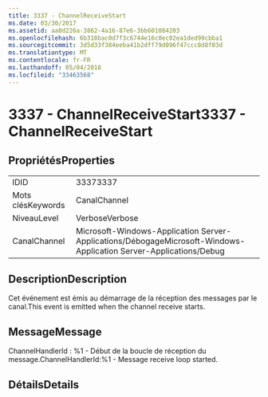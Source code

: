 ```yaml
---
title: 3337 - ChannelReceiveStart
ms.date: 03/30/2017
ms.assetid: aa0d226a-3862-4a16-87e6-3bb601084203
ms.openlocfilehash: 6b318bac0d7f3c6744e16c0ec02ea1ded99cbba1
ms.sourcegitcommit: 3d5d33f384eeba41b2dff79d096f47ccc8d8f03d
ms.translationtype: MT
ms.contentlocale: fr-FR
ms.lasthandoff: 05/04/2018
ms.locfileid: "33463568"
---
```

# <a name="3337---channelreceivestart"></a><span data-ttu-id="08eed-102">3337 - ChannelReceiveStart</span><span class="sxs-lookup"><span data-stu-id="08eed-102">3337 - ChannelReceiveStart</span></span>
## <a name="properties"></a><span data-ttu-id="08eed-103">Propriétés</span><span class="sxs-lookup"><span data-stu-id="08eed-103">Properties</span></span>  
  
|||  
|-|-|  
|<span data-ttu-id="08eed-104">ID</span><span class="sxs-lookup"><span data-stu-id="08eed-104">ID</span></span>|<span data-ttu-id="08eed-105">3337</span><span class="sxs-lookup"><span data-stu-id="08eed-105">3337</span></span>|  
|<span data-ttu-id="08eed-106">Mots clés</span><span class="sxs-lookup"><span data-stu-id="08eed-106">Keywords</span></span>|<span data-ttu-id="08eed-107">Canal</span><span class="sxs-lookup"><span data-stu-id="08eed-107">Channel</span></span>|  
|<span data-ttu-id="08eed-108">Niveau</span><span class="sxs-lookup"><span data-stu-id="08eed-108">Level</span></span>|<span data-ttu-id="08eed-109">Verbose</span><span class="sxs-lookup"><span data-stu-id="08eed-109">Verbose</span></span>|  
|<span data-ttu-id="08eed-110">Canal</span><span class="sxs-lookup"><span data-stu-id="08eed-110">Channel</span></span>|<span data-ttu-id="08eed-111">Microsoft-Windows-Application Server-Applications/Débogage</span><span class="sxs-lookup"><span data-stu-id="08eed-111">Microsoft-Windows-Application Server-Applications/Debug</span></span>|  
  
## <a name="description"></a><span data-ttu-id="08eed-112">Description</span><span class="sxs-lookup"><span data-stu-id="08eed-112">Description</span></span>  
 <span data-ttu-id="08eed-113">Cet événement est émis au démarrage de la réception des messages par le canal.</span><span class="sxs-lookup"><span data-stu-id="08eed-113">This event is emitted when the channel receive starts.</span></span>  
  
## <a name="message"></a><span data-ttu-id="08eed-114">Message</span><span class="sxs-lookup"><span data-stu-id="08eed-114">Message</span></span>  
 <span data-ttu-id="08eed-115">ChannelHandlerId : %1 - Début de la boucle de réception du message.</span><span class="sxs-lookup"><span data-stu-id="08eed-115">ChannelHandlerId:%1 - Message receive loop started.</span></span>  
  
## <a name="details"></a><span data-ttu-id="08eed-116">Détails</span><span class="sxs-lookup"><span data-stu-id="08eed-116">Details</span></span>
